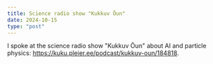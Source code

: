 ```yaml
---
title: Science radio show "Kukkuv Õun"
date: 2024-10-15
type: "post"
---
```


I spoke at the science radio show "Kukkuv Õun" about AI and particle physics: https://kuku.pleier.ee/podcast/kukkuv-oun/184818.